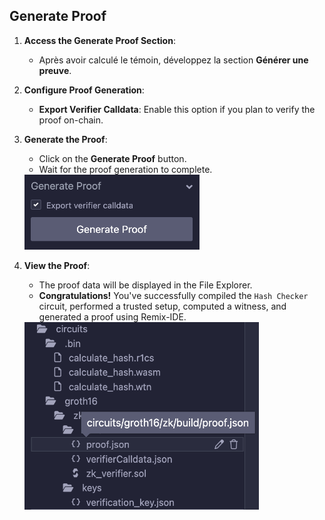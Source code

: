 ## Generate Proof

1. **Access the Generate Proof Section**:
   - Après avoir calculé le témoin, développez la section **Générer une preuve**.

2. **Configure Proof Generation**:
   - **Export Verifier Calldata**: Enable this option if you plan to verify the proof on-chain.

3. **Generate the Proof**:

   - Click on the **Generate Proof** button.
   - Wait for the proof generation to complete.

   <img src="https://raw.githubusercontent.com/ethereum/remix-workshops/master/CircomHashChecker/step-7/images/generate_proof.png" alt="generate-proof" width=280 height=120>

4. **View the Proof**:

   - The proof data will be displayed in the File Explorer.
   - **Congratulations!** You've successfully compiled the `Hash Checker` circuit, performed a trusted setup, computed a witness, and generated a proof using Remix-IDE.

   <img src="https://raw.githubusercontent.com/ethereum/remix-workshops/master/CircomHashChecker/step-7/images/proof_generated.png" alt="generate-proof" width=375 height=300>